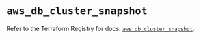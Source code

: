 # `aws_db_cluster_snapshot`

Refer to the Terraform Registry for docs: [`aws_db_cluster_snapshot`](https://registry.terraform.io/providers/hashicorp/aws/6.12.0/docs/resources/db_cluster_snapshot).

